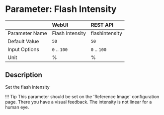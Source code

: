 # Parameter: Flash Intensity

|                   | WebUI               | REST API
|:---               |:---                 |:----
| Parameter Name    | Flash Intensity     | flashintensity
| Default Value     | `50`                | `50`
| Input Options     | `0` .. `100`        | `0` .. `100`
| Unit              | %                   | %


## Description

Set the flash intensity


!!! Tip
    This parameter should be set on the 'Reference Image' configuration page. 
    There you have a visual feedback. The intensity is not linear for a human eye.
